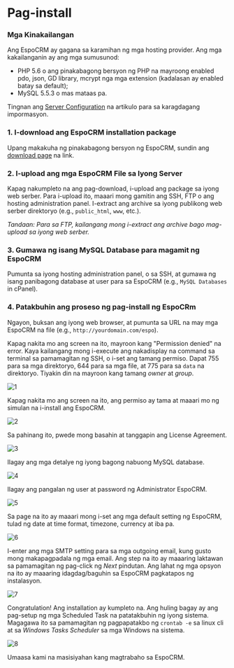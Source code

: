 # Pag-install

### Mga Kinakailangan
Ang EspoCRM ay gagana sa karamihan ng mga hosting provider. Ang mga kakailanganin ay ang mga sumusunod: 

* PHP 5.6 o ang pinakabagong bersyon ng PHP na mayroong enabled pdo, json, GD library, mcrypt nga mga extension (kadalasan ay enabled batay sa default);
* MySQL 5.5.3 o mas mataas pa.

Tingnan ang [Server Configuration](server-configuration.md) na artikulo para sa karagdagang impormasyon.

### 1. I-download ang EspoCRM installation package
Upang makakuha ng pinakabagong bersyon ng EspoCRM, sundin ang [download page](http://www.espocrm.com/download/) na link.

### 2. I-upload ang mga EspoCRM File sa Iyong Server

Kapag nakumpleto na ang pag-download, i-upload ang package sa iyong web serber. 
Para i-upload ito, maaari mong gamitin ang SSH, FTP o ang hosting administration panel.
I-extract ang archive sa iyong publikong web serber direktoryo (e.g., `public_html`, `www`, etc.).

_Tandaan: Para sa FTP, kailangang mong i-extract ang archive bago mag-upload sa iyong web serber._

### 3. Gumawa ng isang MySQL Database para magamit ng EspoCRM

Pumunta sa iyong hosting administration panel, o sa SSH, at gumawa ng isang panibagong database at user para sa EspoCRM (e.g., `MySQL Databases` in cPanel).

### 4. Patakbuhin ang proseso ng pag-install ng EspoCRm

Ngayon, buksan ang iyong web browser, at pumunta sa URL na may mga EspoCRM na file (e.g., `http://yourdomain.com/espo`).

Kapag nakita mo ang screen na ito, mayroon kang "Permission denied" na error. 
Kaya kailangang mong i-execute ang nakadisplay na command sa terminal sa pamamagitan ng SSH, o i-set ang tamang permiso. 
Dapat 755 para sa mga direktoryo, 644 para sa mga file, at 775 para sa `data` na direktoryo. 
Tiyakin din na mayroon kang tamang _owner_ at _group_.

![1](https://raw.githubusercontent.com/espocrm/documentation/master/_static/images/administration/installation/1.png)

Kapag nakita mo ang screen na ito, ang permiso ay tama at maaari mo ng simulan na i-install ang EspoCRM.

![2](https://raw.githubusercontent.com/espocrm/documentation/master/_static/images/administration/installation/2.png)

Sa pahinang ito, pwede mong basahin at tanggapin ang License Agreement.

![3](https://raw.githubusercontent.com/espocrm/documentation/master/_static/images/administration/installation/3.png)

Ilagay ang mga detalye ng iyong bagong nabuong MySQL database.

![4](https://raw.githubusercontent.com/espocrm/documentation/master/_static/images/administration/installation/4.png)

Ilagay ang pangalan ng user at password ng Administrator EspoCRM.

![5](https://raw.githubusercontent.com/espocrm/documentation/master/_static/images/administration/installation/5.png)

Sa page na ito ay maaari mong i-set ang mga default setting ng EspoCRM, tulad ng date at time format, timezone, currency at iba pa.

![6](https://raw.githubusercontent.com/espocrm/documentation/master/_static/images/administration/installation/6.png)

I-enter ang mga SMTP setting para sa mga outgoing email, kung gusto mong makapagpadala ng mga email. 
Ang step na ito ay maaaring laktawan sa pamamagitan ng pag-click ng _Next_ pindutan. 
Ang lahat ng mga opsyon na ito ay maaaring idagdag/baguhin sa EspoCRM pagkatapos ng instalasyon.

![7](https://raw.githubusercontent.com/espocrm/documentation/master/_static/images/administration/installation/7.png)

Congratulation! Ang installation ay kumpleto na. 
Ang huling bagay ay ang pag-setup ng mga Scheduled Task na patatakbuhin ng iyong sistema. Magagawa ito sa pamamagitan ng pagpapatakbo ng `crontab -e` sa linux cli at sa _Windows Tasks Scheduler_ sa mga Windows na sistema.

![8](https://raw.githubusercontent.com/espocrm/documentation/master/_static/images/administration/installation/8.png)

Umaasa kami na masisiyahan kang magtrabaho sa EspoCRM.







